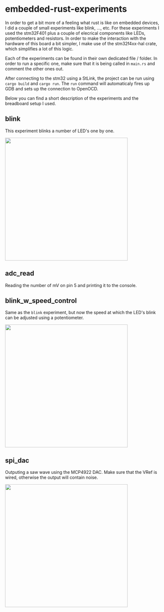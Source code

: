 # embedded-rust-experiments

In order to get a bit more of a feeling what rust is like on embedded devices, I did a couple of small experiments like blink, ..., etc.
For these experiments I used the stm32F401 plus a couple of elecrical components like LEDs, potentiometers and resistors. In order to make
the interaction with the hardware of this board a bit simpler, I make use of the stm32f4xx-hal crate, which simplifies a lot of this logic.

Each of the experiments can be found in their own dedicated file / folder. In order to run a specific one, make sure that it is being called
in `main.rs` and comment the other ones out.

After connecting to the stm32 using a StLink, the project can be run using `cargo build` and `cargo run`.
The `run` command will automaticaly fires up GDB and sets up the connection to OpenOCD.

Below you can find a short description of the experiments and the breadboard setup I used.

## blink

This experiment blinks a number of LED's one by one.

<img src="https://user-images.githubusercontent.com/27863547/185762635-9c2205dc-2eb5-4258-aac9-fd37eaa0d408.JPG" width="400px">


## adc_read

Reading the number of mV on pin 5 and printing it to the console.

## blink_w_speed_control

Same as the `blink` experiment, but now the speed at which the LED's blink can be adjusted using a potentiometer.

<img src="https://user-images.githubusercontent.com/27863547/185765522-341febbe-f6ad-4c7d-b6b7-da52c2500e26.JPG" width="400px">


## spi_dac

Outputing a saw wave using the MCP4922 DAC. Make sure that the VRef is wired, otherwise the output will contain noise.

<img src="https://user-images.githubusercontent.com/27863547/187078372-f6e49b43-a8d2-434f-b05a-676f9187d384.JPG" width="400px">

